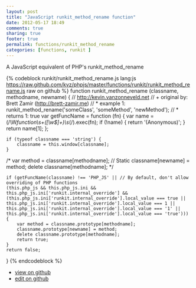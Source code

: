 ```yaml
---
layout: post
title: "JavaScript runkit_method_rename function"
date: 2012-05-17 18:49
comments: true
sharing: true
footer: true
permalink: functions/runkit_method_rename
categories: [functions, runkit ]
---
```

A JavaScript equivalent of PHP's runkit_method_rename
<!-- more -->
{% codeblock runkit/runkit_method_rename.js lang:js https://raw.github.com/kvz/phpjs/master/functions/runkit/runkit_method_rename.js raw on github %}
function runkit_method_rename (classname, methodname, newname) {
    // http://kevin.vanzonneveld.net
    // +   original by: Brett Zamir (http://brett-zamir.me)
    // *     example 1: runkit_method_rename('someClass', 'someMethod', 'newMethod');
    // *     returns 1: true
    var getFuncName = function (fn) {
        var name = (/\W*function\s+([\w\$]+)\s*\(/).exec(fn);
        if (!name) {
            return '(Anonymous)';
        }
        return name[1];
    };

    if (typeof classname === 'string') {
        classname = this.window[classname];
    }

/*
    var method = classname[methodname]; // Static
    classname[newname] = method;
    delete classname[methodname];
    */

    if (getFuncName(classname) !== 'PHP_JS' || // By default, don't allow overriding of PHP functions
    (this.php_js && this.php_js.ini && this.php_js.ini['runkit.internal_override'] && (this.php_js.ini['runkit.internal_override'].local_value === true || this.php_js.ini['runkit.internal_override'].local_value === 1 || this.php_js.ini['runkit.internal_override'].local_value === '1' || this.php_js.ini['runkit.internal_override'].local_value === 'true'))) {
        var method = classname.prototype[methodname];
        classname.prototype[newname] = method;
        delete classname.prototype[methodname];
        return true;
    }
    return false;
}
{% endcodeblock %}
<ul>
 <li><a href="https://github.com/kvz/phpjs/blob/master/functions/runkit/runkit_method_rename.js">view on github</a></li>
 <li><a href="https://github.com/kvz/phpjs/edit/master/functions/runkit/runkit_method_rename.js">edit on github</a></li>
</ul>
